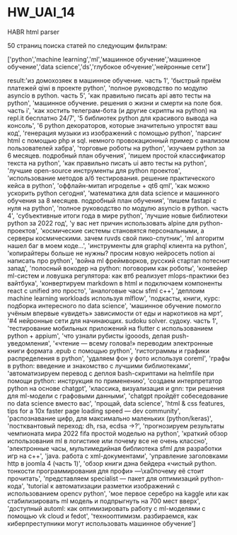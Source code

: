 # HW_UAI_14
HABR html parser

50 страниц поиска статей по следующим фильтрам:

['python','machine learning','ml','машинное обучение','машинное обучение','data science','ds','глубокое обчуение','нейронные сети']

result:'из домохозяек в машинное обучение. часть 1', 'быстрый приём платежей qiwi в проекте python', 'полное руководство по модулю asyncio в python. часть 5', 'как правильно писать api авто тесты на python', 'машинное обучение. решения о жизни и смерти на поле боя. часть i', 'как хостить телеграм-бота (и другие скрипты на python) на repl.it бесплатно 24/7', '5 библиотек python для красивого вывода на консоль', '6 python декораторов, которые значительно упростят ваш код', 'генерация музыки из изображений с помощью python', 'парсинг html с помощью php и sql. немного провокационный пример с анализом пользователей хабра', 'торговые роботы на python', 'изучаем python за 6 месяцев. подробный план обучения', 'пишем простой классификатор текста на python', 'как правильно писать ui авто тесты на python', 'лучшие open-source инструменты для python проектов', 'использование методов а/б тестирования. решение практического кейса в python', 'оффлайн-митап игроделье + qt6 qml', 'как можно ускорить python сегодня', 'математика для data science и машинного обучения за 8 месяцев. подробный план обучения', 'пишем fastapi с нуля на python', 'полное руководство по модулю asyncio в python. часть 4', 'субъективные итоги года в мире python', 'лучшие новые библиотеки python за 2022 год', 'у вас нет причин использовать alpine для python-проектов', 'космические системы становятся персональными, а серверы космическими. зачем ruvds свой пико-спутник', 'ml алгоритм нашел баг в моем коде…', 'инструменты для graphql клиента на python', 'копирайтеры больше не нужны? просим новую нейросеть notion ai написать про python', 'война ml фреймворков, русский стартап потеснит запад', 'полосный вокодер на python: поговорим как роботы', 'конвейер ml-систем и ловушка регулятора: как втб реализует mlops-практики без вайтбука', 'конвертируем markdown в html и подключаем компоненты react с unified это просто', 'аналоговые часы sfml c++', 'деплоим machine learning workloads используя mlflow', 'подкасты, книги, курс: подборка интересного по data science', 'машинное обучение помогло учёным впервые «увидеть» зависимости от еды и наркотиков на мрт', '#4 нейронные сети для начинающих. sudoku solver. судоку. часть 1', 'тестирование мобильных приложений на flutter с использованием python + appium', 'что узнали рубисты igooods, делая push-уведомления', '«чтение — всему голова!» переводим электронные книги формата .epub с помощью python', 'гистограммы и графики распределения в python', 'удаляем фон у фото используя coreml', 'графы в python: введение и знакомство с лучшими библиотеками', 'автоматизируем перевод с деплоя bash-скриптами на helmfile при помощи python: инструкция по применению', 'создаем интерпретатор python на основе chatgpt', 'классика, визуализация и gnn: три решения для ml-модели с графовыми данными', 'chatgpt пройдёт собеседование по data science вместо вас', 'прощай, data science', 'html & css features, tips for a 10x faster page loading speed — dev community', 'распознавание цифр, для максимально маленьких (python/keras)', 'постквантовый переход: dh, rsa, ecdsa ->?', 'прогнозируем результаты чемпионата мира 2022 fifa простой моделью на python', 'краткий обзор использования ml в логистике или почему все не очень классно', 'электронные часы, мультимедийная библиотека sfml для разработки игр на c++', 'java. работа с xml-документами', 'управление заголовками http в joomla 4 (часть 1)', 'обзор книги дэна бейдера «чистый python. тонкости программирования для профи» —\xa0почему её стоит прочитать', 'представляем specialist — пакет для оптимизаций python-кода', 'tutorial к автоматизации разметки изображений с использованием opencv python', 'мое первое серебро на kaggle или как стабилизировать ml модель и подпрыгнуть на 700 мест вверх', 'доступный automl: как оптимизировать работу с ml-моделями с помощью vk cloud и fedot', 'технооптимизм. разбираемся, как киберпреступники могут использовать машинное обучение']
